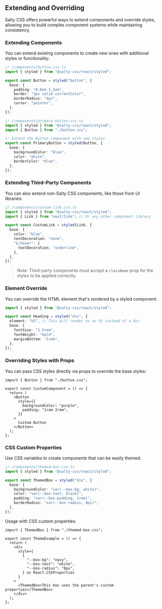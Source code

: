 ## Extending and Overriding

Salty CSS offers powerful ways to extend components and override styles, allowing you to build complex component systems while maintaining consistency.

### Extending Components

You can extend existing components to create new ones with additional styles or functionality:

```ts
// /components/button.css.ts
import { styled } from "@salty-css/react/styled";

export const Button = styled("button", {
  base: {
    padding: "0.6em 1.2em",
    border: "1px solid currentColor",
    borderRadius: "4px",
    cursor: "pointer",
  },
});

// /components/primary-button.css.ts
import { styled } from "@salty-css/react/styled";
import { Button } from "./button.css";

// Extend the Button component with new styles
export const PrimaryButton = styled(Button, {
  base: {
    backgroundColor: "blue",
    color: "white",
    borderColor: "blue",
  },
});
```

### Extending Third-Party Components

You can also extend non-Salty CSS components, like those from UI libraries:

```ts
// /components/custom-link.css.ts
import { styled } from "@salty-css/react/styled";
import { Link } from "next/link"; // Or any other component library

export const CustomLink = styled(Link, {
  base: {
    color: "blue",
    textDecoration: "none",
    "&:hover": {
      textDecoration: "underline",
    },
  },
});
```

> Note: Third-party components must accept a `className` prop for the styles to be applied correctly.

### Element Override

You can override the HTML element that's rendered by a styled component:

```ts
import { styled } from "@salty-css/react/styled";

export const Heading = styled("div", {
  element: "h2", // This will render as an h2 instead of a div
  base: {
    fontSize: "1.5rem",
    fontWeight: "bold",
    marginBottom: "1rem",
  },
});
```

### Overriding Styles with Props

You can pass CSS styles directly via props to override the base styles:

```tsx
import { Button } from "./button.css";

export const CustomComponent = () => {
  return (
    <Button
      style={{
        backgroundColor: "purple",
        padding: "1rem 2rem",
      }}
    >
      Custom Button
    </Button>
  );
};
```

### CSS Custom Properties

Use CSS variables to create components that can be easily themed:

```ts
// /components/themed-box.css.ts
import { styled } from "@salty-css/react/styled";

export const ThemedBox = styled("div", {
  base: {
    backgroundColor: "var(--box-bg, white)",
    color: "var(--box-text, black)",
    padding: "var(--box-padding, 1rem)",
    borderRadius: "var(--box-radius, 4px)",
  },
});
```

Usage with CSS custom properties:

```tsx
import { ThemedBox } from "./themed-box.css";

export const ThemeExample = () => {
  return (
    <div
      style={
        {
          "--box-bg": "navy",
          "--box-text": "white",
          "--box-radius": "8px",
        } as React.CSSProperties
      }
    >
      <ThemedBox>This box uses the parent's custom properties</ThemedBox>
    </div>
  );
};
```
